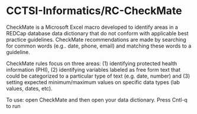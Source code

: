 # CCTSI-Informatics/RC-CheckMate

CheckMate is a Microsoft Excel macro developed to identify areas in a REDCap database data dictionary that do not conform with applicable best practice guidelines.  CheckMate recommendations are made by searching for common words (e.g.. date, phone, email) and matching these words to a guideline. 

CheckMate rules focus on three areas: (1) identifying protected health information (PHI), (2) identifying variables labeled as free form text that could be categorized to a particular type of text (e.g. date, number) and (3) setting expected minimum/maximum values on specific data types (lab values, dates, etc). 

To use: open CheckMate and then open your data dictionary.  Press Cntl-q to run

 
